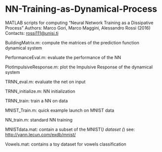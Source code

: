 # NN-Training-as-Dynamical-Process

MATLAB scripts for computing “Neural Network Training as a Dissipative Process”
Authors: Marco Gori, Marco Maggini, Alessandro Rossi (2016)
Contacts: rossi111@unisi.ti

BuildingMatrix.m: compute the matrices of the prediction function dynamical system

PerformanceEval.m: evaluate the performance of the NN

PlotImpulsiveResponse.m: plot the Impulsive Response of the dynamical system

TRNN_eval.m: evaluate the net on input

TRNN_initialize.m: NN initialization

TRNN_train: train a NN on data

MNIST_Train.m: quick example launch on MNIST data

NN_train.m: standard NN training  


MNISTdata.mat: contain a subset of the MNIST(*) dataset
(*) see: http://yann.lecun.com/exdb/mnist/

Vowels.mat: contains a toy dataset for vowels classification
